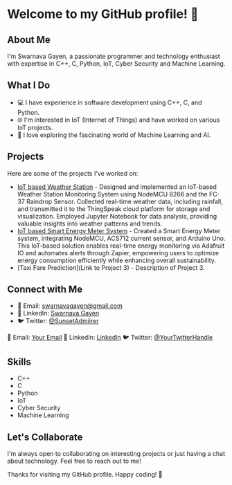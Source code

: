 # Welcome to my GitHub profile! 👋

## About Me
I'm Swarnava Gayen, a passionate programmer and technology enthusiast with expertise in C++, C, Python, IoT, Cyber Security and Machine Learning.

## What I Do
- 💻 I have experience in software development using C++, C, and Python.
- 🌐 I'm interested in IoT (Internet of Things) and have worked on various IoT projects.
- 🤖 I love exploring the fascinating world of Machine Learning and AI.

## Projects
Here are some of the projects I've worked on:
- [IoT based Weather Station](https://github.com/raj007-star/Weather-Station-) - Designed and implemented an IoT-based Weather Station Monitoring System using NodeMCU 8266 and the FC-37 Raindrop Sensor. Collected real-time weather data, including rainfall, and transmitted it to the ThingSpeak cloud platform for storage and visualization. Employed Jupyter Notebook for data analysis, providing valuable insights into weather patterns and trends.
- [IoT based Smart Energy Meter System](https://github.com/raj007-star/Smart-Energy-Meter) - Created a Smart Energy Meter system, integrating NodeMCU, ACS712 current sensor, and Arduino Uno. This IoT-based solution enables real-time energy monitoring via Adafruit IO and automates alerts through Zapier, empowering users to optimize energy consumption efficiently while enhancing overall sustainability.
- [Taxi Fare Prediction](Link to Project 3) - Description of Project 3.

## Connect with Me
- 📧 Email: [swarnavagayen@gmail.com](mailto:swarnavagayen@gmail.com)
- 💼 LinkedIn: [Swarnava Gayen](https://www.linkedin.com/in/swarnava-gayen)
- 🐦 Twitter: [@SunsetAdmiirer](https://twitter.com/SunsetAdmiirer)
  
📧 Email: [Your Email](mailto:youremail@example.com)
💼 LinkedIn: [LinkedIn](https://www.linkedin.com/in/yourprofile)
🐦 Twitter: [@YourTwitterHandle](https://twitter.com/yourtwitterhandle)

## Skills
- C++
- C
- Python
- IoT
- Cyber Security
- Machine Learning

## Let's Collaborate
I'm always open to collaborating on interesting projects or just having a chat about technology. Feel free to reach out to me!

Thanks for visiting my GitHub profile. Happy coding! 🚀
